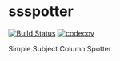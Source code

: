 # ssspotter
[![Build Status](https://semaphoreci.com/api/v1/ahmad88me/ssspotter/branches/master/badge.svg)](https://semaphoreci.com/ahmad88me/ssspotter)
[![codecov](https://codecov.io/gh/oeg-upm/ssspotter/branch/master/graph/badge.svg)](https://codecov.io/gh/oeg-upm/ssspotter)

Simple Subject Column Spotter
